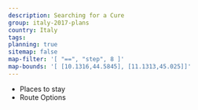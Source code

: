 ```yaml
---
description: Searching for a Cure
group: italy-2017-plans
country: Italy
tags: 
planning: true
sitemap: false
map-filter: '[ "==", "step", 8 ]'
map-bounds: '[ [10.1316,44.5845], [11.1313,45.025]]'
---
```


- Places to stay
- Route Options